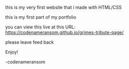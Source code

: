 this is my very first website that i made with HTML/CSS

this is my first part of my portfolio

you can view this live at this URL:
 https://codenameransom.github.io/grimes-tribute-page/

please leave feed back

Enjoy!

-codenameransom

